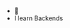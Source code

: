 - 👋
- I learn Backends

<!---
b1cx3x/b1cx3x is a ✨ special ✨ repository because its `README.md` (this file) appears on your GitHub profile.
You can click the Preview link to take a look at your changes.
--->
